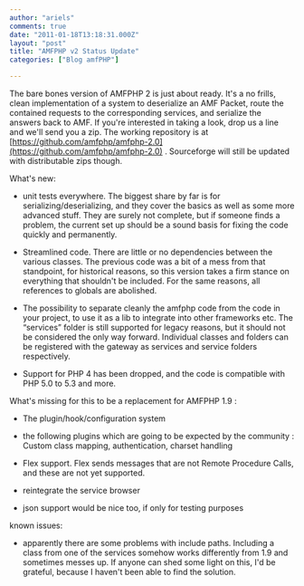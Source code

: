 ```yaml
---
author: "ariels"
comments: true
date: "2011-01-18T13:18:31.000Z"
layout: "post"
title: "AMFPHP v2 Status Update"
categories: ["Blog amfPHP"]

---
```

The bare bones version of AMFPHP 2 is just about ready. It's a no frills, clean implementation of a system to deserialize an AMF Packet, route the contained requests to the corresponding services, and serialize the answers back to AMF. If you're interested in taking a look, drop us a line and we'll send you a zip. The working repository is at [https://github.com/amfphp/amfphp-2.0](https://github.com/amfphp/amfphp-2.0) . Sourceforge will still be updated with distributable zips though.

<!-- more -->What's new:




  * unit tests everywhere. The biggest share by far is for serializing/deserializing, and they cover the basics as well as some more advanced stuff. They are surely not complete, but if someone finds a problem, the current set up should be a sound basis for fixing the code quickly and permanently.


  * Streamlined code. There are little or no dependencies between the various classes. The previous code was a bit of a mess from that standpoint, for historical reasons, so this version takes a firm stance on everything that shouldn't be included. For the same reasons, all references to globals are abolished.


  * The possibility to separate cleanly the amfphp code from the code in your project, to use it as a lib to integrate into other frameworks etc. The “services” folder is still supported for legacy reasons, but it should not be considered the only way forward. Individual classes and folders can be registered with the gateway as services and service folders respectively.


  * Support for PHP 4 has been dropped, and the code is compatible with PHP 5.0 to 5.3 and more.


What's missing for this to be a replacement for AMFPHP 1.9 :


  * The plugin/hook/configuration system


  * the following plugins which are going to be expected by the community : Custom class mapping, authentication, charset handling


  * Flex support. Flex sends messages that are not Remote Procedure Calls, and these are not yet supported.


  * reintegrate the service browser


  * json support would be nice too, if only for testing purposes


known issues:


  * apparently there are some problems with include paths. Including a class from one of the services somehow works differently from 1.9 and sometimes messes up. If anyone can shed some light on this, I'd be grateful, because I haven't been able to find the solution.




